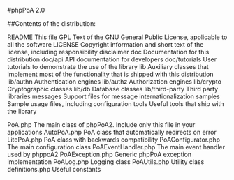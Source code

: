 #phpPoA 2.0

##Contents of the distribution:

README                This file
GPL                   Text of the GNU General Public License, applicable to all the software
LICENSE               Copyright information and short text of the license, including responsibility disclaimer
doc                   Documentation for this distribution
doc/api               API documentation for developers
doc/tutorials         User tutorials to demonstrate the use of the library
lib                   Auxiliary classes that implement most of the functionality that is shipped with this distribution
lib/authn             Authentication engines
lib/authz             Authorization engines
lib/crypto            Cryptographic classes
lib/db                Database classes
lib/third-party       Third party libraries
messages              Support files for message internationalization
samples               Sample usage files, including configuration
tools                 Useful tools that ship with the library

PoA.php               The main class of phpPoA2. Include only this file in your applications
AutoPoA.php           PoA class that automatically redirects on error
LitePoA.php           PoA class with backwards compatibility
PoAConfigurator.php   The main configuration class
PoAEventHandler.php   The main event handler used by phppoA2
PoAException.php      Generic phpPoA exception implementation
PoALog.php            Logging class
PoAUtils.php          Utility class
definitions.php       Useful constants
